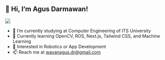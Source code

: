## 👋 Hi, I’m Agus Darmawan!

<div align="left">
  <img src="https://i.stack.imgur.com/w6KiC.png" align="left">
</div>
<br>



- 🔭 I’m currently studying at Computer Engineering of ITS University
- 🌱 Currently learning OpenCV, ROS, Next.js, Tailwind CSS, and Machine Learning
- 👯 Interested in Robotics or App Development
- 📫 Reach me at wayanagus.dr@gmail.com
